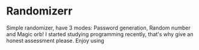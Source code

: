 # Randomizerr
Simple randomizer, have 3 modes: Password generation, Random number and Magic orb! I started studying programming recently, that's why give an honest assessment please. Enjoy using
